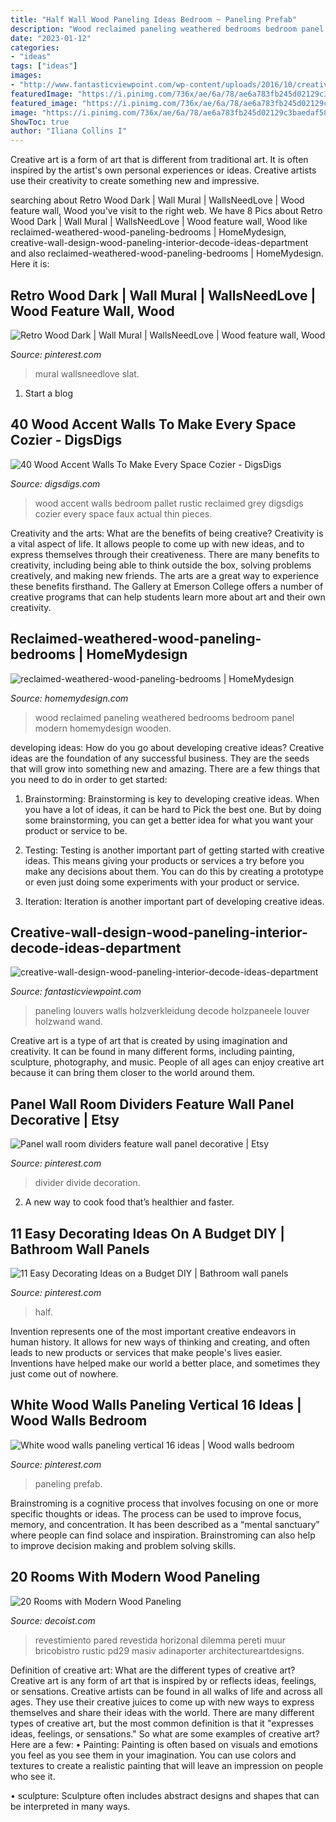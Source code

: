 ```yaml
---
title: "Half Wall Wood Paneling Ideas Bedroom ~ Paneling Prefab"
description: "Wood reclaimed paneling weathered bedrooms bedroom panel modern homemydesign wooden"
date: "2023-01-12"
categories:
- "ideas"
tags: ["ideas"]
images:
- "http://www.fantasticviewpoint.com/wp-content/uploads/2016/10/creative-wall-design-wood-paneling-interior-decode-ideas-department-store.jpg"
featuredImage: "https://i.pinimg.com/736x/ae/6a/78/ae6a783fb245d02129c3baedaf58de56.jpg"
featured_image: "https://i.pinimg.com/736x/ae/6a/78/ae6a783fb245d02129c3baedaf58de56.jpg"
image: "https://i.pinimg.com/736x/ae/6a/78/ae6a783fb245d02129c3baedaf58de56.jpg"
ShowToc: true
author: "Iliana Collins I"
---
```



Creative art is a form of art that is different from traditional art. It is often inspired by the artist's own personal experiences or ideas. Creative artists use their creativity to create something new and impressive.

	

		
searching about Retro Wood Dark | Wall Mural | WallsNeedLove | Wood feature wall, Wood you've visit to the right web. We have 8 Pics about Retro Wood Dark | Wall Mural | WallsNeedLove | Wood feature wall, Wood like reclaimed-weathered-wood-paneling-bedrooms | HomeMydesign, creative-wall-design-wood-paneling-interior-decode-ideas-department and also reclaimed-weathered-wood-paneling-bedrooms | HomeMydesign. Here it is:
		
    
## Retro Wood Dark | Wall Mural | WallsNeedLove | Wood Feature Wall, Wood

<img loading=lazy src="https://i.pinimg.com/736x/72/4d/20/724d20246568efa40d00d0baed2f9d04.jpg" onerror="this.onerror=null;this.src='https://tse3.mm.bing.net/th?id=OIP.7uPs1vJv_qqXDb9vRKCfVgHaHa&amp;pid=15.1';" alt="Retro Wood Dark | Wall Mural | WallsNeedLove | Wood feature wall, Wood">

_Source: pinterest.com_

>mural wallsneedlove slat. 

	

1. Start a blog

    
## 40 Wood Accent Walls To Make Every Space Cozier - DigsDigs

<img loading=lazy src="https://www.digsdigs.com/photos/2016/08/09-grey-reclaimed-wood-wall-for-a-rustic-bedroom.jpg" onerror="this.onerror=null;this.src='https://tse3.mm.bing.net/th?id=OIP.PI6hl3i8i3mgDIrVIFILWQHaJ4&amp;pid=15.1';" alt="40 Wood Accent Walls To Make Every Space Cozier - DigsDigs">

_Source: digsdigs.com_

>wood accent walls bedroom pallet rustic reclaimed grey digsdigs cozier every space faux actual thin pieces. 

	

Creativity and the arts: What are the benefits of being creative?
Creativity is a vital aspect of life. It allows people to come up with new ideas, and to express themselves through their creativeness. There are many benefits to creativity, including being able to think outside the box, solving problems creatively, and making new friends. The arts are a great way to experience these benefits firsthand. The Gallery at Emerson College offers a number of creative programs that can help students learn more about art and their own creativity.

    
## Reclaimed-weathered-wood-paneling-bedrooms | HomeMydesign

<img loading=lazy src="https://homemydesign.com/wp-content/uploads/2016/05/reclaimed-weathered-wood-paneling-bedrooms.jpg" onerror="this.onerror=null;this.src='https://tse4.mm.bing.net/th?id=OIP.BZLKqqj4TxBOxUOigjPAXwHaJQ&amp;pid=15.1';" alt="reclaimed-weathered-wood-paneling-bedrooms | HomeMydesign">

_Source: homemydesign.com_

>wood reclaimed paneling weathered bedrooms bedroom panel modern homemydesign wooden. 

	

developing ideas: How do you go about developing creative ideas?
Creative ideas are the foundation of any successful business. They are the seeds that will grow into something new and amazing. There are a few things that you need to do in order to get started:
1. Brainstorming: Brainstorming is key to developing creative ideas. When you have a lot of ideas, it can be hard to Pick the best one. But by doing some brainstorming, you can get a better idea for what you want your product or service to be.

2. Testing: Testing is another important part of getting started with creative ideas. This means giving your products or services a try before you make any decisions about them. You can do this by creating a prototype or even just doing some experiments with your product or service.

3. Iteration: Iteration is another important part of developing creative ideas.

    
## Creative-wall-design-wood-paneling-interior-decode-ideas-department

<img loading=lazy src="http://www.fantasticviewpoint.com/wp-content/uploads/2016/10/creative-wall-design-wood-paneling-interior-decode-ideas-department-store.jpg" onerror="this.onerror=null;this.src='https://tse2.mm.bing.net/th?id=OIP.cRZYDaXe-AOzTd76OIAJTQHaFt&amp;pid=15.1';" alt="creative-wall-design-wood-paneling-interior-decode-ideas-department">

_Source: fantasticviewpoint.com_

>paneling louvers walls holzverkleidung decode holzpaneele louver holzwand wand. 

	

Creative art is a type of art that is created by using imagination and creativity. It can be found in many different forms, including painting, sculpture, photography, and music. People of all ages can enjoy creative art because it can bring them closer to the world around them.

    
## Panel Wall Room Dividers Feature Wall Panel Decorative | Etsy

<img loading=lazy src="https://i.pinimg.com/736x/25/9a/fa/259afa7edb0c1b9c1548972941da5cbe.jpg" onerror="this.onerror=null;this.src='https://tse4.mm.bing.net/th?id=OIP.YPAlaQ1NsIDs3Ojqi-Qw-QHaKv&amp;pid=15.1';" alt="Panel wall room dividers feature wall panel decorative | Etsy">

_Source: pinterest.com_

>divider divide decoration. 

	

2. A new way to cook food that’s healthier and faster.

    
## 11 Easy Decorating Ideas On A Budget DIY | Bathroom Wall Panels

<img loading=lazy src="https://i.pinimg.com/736x/ae/6a/78/ae6a783fb245d02129c3baedaf58de56.jpg" onerror="this.onerror=null;this.src='https://tse3.mm.bing.net/th?id=OIP.Kz6dWJk2HcZ308sJw-_mSwHaK6&amp;pid=15.1';" alt="11 Easy Decorating Ideas on a Budget DIY | Bathroom wall panels">

_Source: pinterest.com_

>half. 

	

Invention represents one of the most important creative endeavors in human history. It allows for new ways of thinking and creating, and often leads to new products or services that make people's lives easier. Inventions have helped make our world a better place, and sometimes they just come out of nowhere.

    
## White Wood Walls Paneling Vertical 16 Ideas | Wood Walls Bedroom

<img loading=lazy src="https://i.pinimg.com/736x/a3/b5/2b/a3b52b450491015c2da20b89b8aa6949.jpg" onerror="this.onerror=null;this.src='https://tse1.mm.bing.net/th?id=OIP.x880b2RQjp5Z5_IIvNdbNwAAAA&amp;pid=15.1';" alt="White wood walls paneling vertical 16 ideas | Wood walls bedroom">

_Source: pinterest.com_

>paneling prefab. 

	

Brainstroming is a cognitive process that involves focusing on one or more specific thoughts or ideas. The process can be used to improve focus, memory, and concentration. It has been described as a “mental sanctuary” where people can find solace and inspiration. Brainstroming can also help to improve decision making and problem solving skills.

    
## 20 Rooms With Modern Wood Paneling

<img loading=lazy src="https://cdn.decoist.com/wp-content/uploads/2016/04/Horizonal-paneling-pops-against-a-white-wall.jpg" onerror="this.onerror=null;this.src='https://tse4.mm.bing.net/th?id=OIP.Q-_FRumz4VoVNOs6jJxJRQHaLL&amp;pid=15.1';" alt="20 Rooms with Modern Wood Paneling">

_Source: decoist.com_

>revestimiento pared revestida horizonal dilemma pereti muur bricobistro rustic pd29 masiv adinaporter architectureartdesigns. 

	

Definition of creative art: What are the different types of creative art?
Creative art is any form of art that is inspired by or reflects ideas, feelings, or sensations. Creative artists can be found in all walks of life and across all ages. They use their creative juices to come up with new ways to express themselves and share their ideas with the world. There are many different types of creative art, but the most common definition is that it "expresses ideas, feelings, or sensations." So what are some examples of creative art? Here are a few:
• Painting: Painting is often based on visuals and emotions you feel as you see them in your imagination. You can use colors and textures to create a realistic painting that will leave an impression on people who see it.

• sculpture: Sculpture often includes abstract designs and shapes that can be interpreted in many ways.

